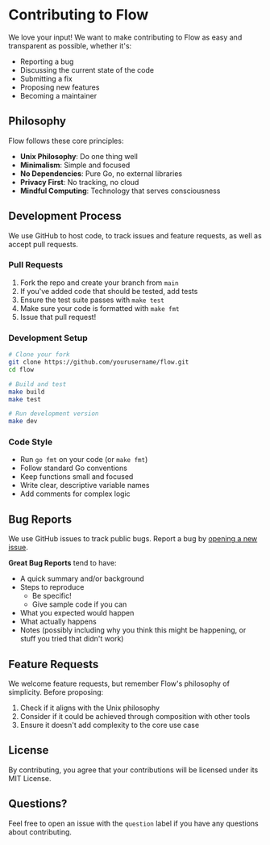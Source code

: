 # Contributing to Flow

We love your input! We want to make contributing to Flow as easy and transparent as possible, whether it's:

- Reporting a bug
- Discussing the current state of the code
- Submitting a fix
- Proposing new features
- Becoming a maintainer

## Philosophy

Flow follows these core principles:

- **Unix Philosophy**: Do one thing well
- **Minimalism**: Simple and focused
- **No Dependencies**: Pure Go, no external libraries
- **Privacy First**: No tracking, no cloud
- **Mindful Computing**: Technology that serves consciousness

## Development Process

We use GitHub to host code, to track issues and feature requests, as well as accept pull requests.

### Pull Requests

1. Fork the repo and create your branch from `main`
2. If you've added code that should be tested, add tests
3. Ensure the test suite passes with `make test`
4. Make sure your code is formatted with `make fmt`
5. Issue that pull request!

### Development Setup

```bash
# Clone your fork
git clone https://github.com/yourusername/flow.git
cd flow

# Build and test
make build
make test

# Run development version
make dev
```

### Code Style

- Run `go fmt` on your code (or `make fmt`)
- Follow standard Go conventions
- Keep functions small and focused
- Write clear, descriptive variable names
- Add comments for complex logic

## Bug Reports

We use GitHub issues to track public bugs. Report a bug by [opening a new issue](https://github.com/e6a5/flow/issues).

**Great Bug Reports** tend to have:

- A quick summary and/or background
- Steps to reproduce
  - Be specific!
  - Give sample code if you can
- What you expected would happen
- What actually happens
- Notes (possibly including why you think this might be happening, or stuff you tried that didn't work)

## Feature Requests

We welcome feature requests, but remember Flow's philosophy of simplicity. Before proposing:

1. Check if it aligns with the Unix philosophy
2. Consider if it could be achieved through composition with other tools
3. Ensure it doesn't add complexity to the core use case

## License

By contributing, you agree that your contributions will be licensed under its MIT License.

## Questions?

Feel free to open an issue with the `question` label if you have any questions about contributing. 
